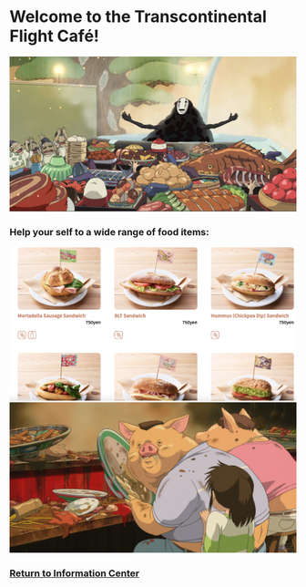 # Welcome to the Transcontinental Flight Café!
![Feast](spirited-food.jpeg)
### Help your self to a wide range of food items:
![Menu](menu.png)
![Pigs](pigs-spirited.png)




### [Return to Information Center](https://github.com/mollyjones2023/ghibli-simulacrum/blob/main/2-ghibli-grand-warehouse/warehouse.md)
